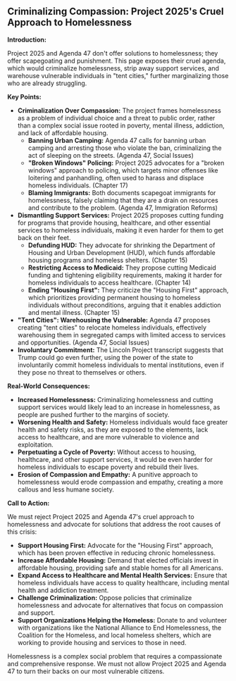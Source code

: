 ## Criminalizing Compassion: Project 2025's Cruel Approach to Homelessness

**Introduction:**

Project 2025 and Agenda 47 don't offer solutions to homelessness; they offer scapegoating and punishment. This page exposes their cruel agenda, which would criminalize homelessness, strip away support services, and warehouse vulnerable individuals in "tent cities," further marginalizing those who are already struggling.

**Key Points:**

* **Criminalization Over Compassion:** The project frames homelessness as a problem of individual choice and a threat to public order, rather than a complex social issue rooted in poverty, mental illness, addiction, and lack of affordable housing.
    * **Banning Urban Camping:** Agenda 47 calls for banning urban camping and arresting those who violate the ban, criminalizing the act of sleeping on the streets. (Agenda 47, Social Issues)
    * **"Broken Windows" Policing:**  Project 2025 advocates for a "broken windows" approach to policing, which targets minor offenses like loitering and panhandling, often used to harass and displace homeless individuals. (Chapter 17)
    * **Blaming Immigrants:**  Both documents scapegoat immigrants for homelessness, falsely claiming that they are a drain on resources and contribute to the problem. (Agenda 47, Immigration Reforms)
* **Dismantling Support Services:**  Project 2025 proposes cutting funding for programs that provide housing, healthcare, and other essential services to homeless individuals, making it even harder for them to get back on their feet.
    * **Defunding HUD:**  They advocate for shrinking the Department of Housing and Urban Development (HUD), which funds affordable housing programs and homeless shelters. (Chapter 15)
    * **Restricting Access to Medicaid:**  They propose cutting Medicaid funding and tightening eligibility requirements, making it harder for homeless individuals to access healthcare. (Chapter 14)
    * **Ending "Housing First":**  They criticize the "Housing First" approach, which prioritizes providing permanent housing to homeless individuals without preconditions, arguing that it enables addiction and mental illness. (Chapter 15)
* **"Tent Cities": Warehousing the Vulnerable:**  Agenda 47 proposes creating "tent cities" to relocate homeless individuals, effectively warehousing them in segregated camps with limited access to services and opportunities. (Agenda 47, Social Issues)
* **Involuntary Commitment:**  The Lincoln Project transcript suggests that Trump could go even further, using the power of the state to involuntarily commit homeless individuals to mental institutions, even if they pose no threat to themselves or others.

**Real-World Consequences:**

* **Increased Homelessness:**  Criminalizing homelessness and cutting support services would likely lead to an increase in homelessness, as people are pushed further to the margins of society.
* **Worsening Health and Safety:**  Homeless individuals would face greater health and safety risks, as they are exposed to the elements, lack access to healthcare, and are more vulnerable to violence and exploitation.
* **Perpetuating a Cycle of Poverty:**  Without access to housing, healthcare, and other support services, it would be even harder for homeless individuals to escape poverty and rebuild their lives.
* **Erosion of Compassion and Empathy:**  A punitive approach to homelessness would erode compassion and empathy, creating a more callous and less humane society.

**Call to Action:**

We must reject Project 2025 and Agenda 47's cruel approach to homelessness and advocate for solutions that address the root causes of this crisis:

* **Support Housing First:**  Advocate for the "Housing First" approach, which has been proven effective in reducing chronic homelessness.
* **Increase Affordable Housing:**  Demand that elected officials invest in affordable housing, providing safe and stable homes for all Americans.
* **Expand Access to Healthcare and Mental Health Services:**  Ensure that homeless individuals have access to quality healthcare, including mental health and addiction treatment.
* **Challenge Criminalization:**  Oppose policies that criminalize homelessness and advocate for alternatives that focus on compassion and support.
* **Support Organizations Helping the Homeless:**  Donate to and volunteer with organizations like the National Alliance to End Homelessness, the Coalition for the Homeless, and local homeless shelters, which are working to provide housing and services to those in need.

Homelessness is a complex social problem that requires a compassionate and comprehensive response. We must not allow Project 2025 and Agenda 47 to turn their backs on our most vulnerable citizens.
